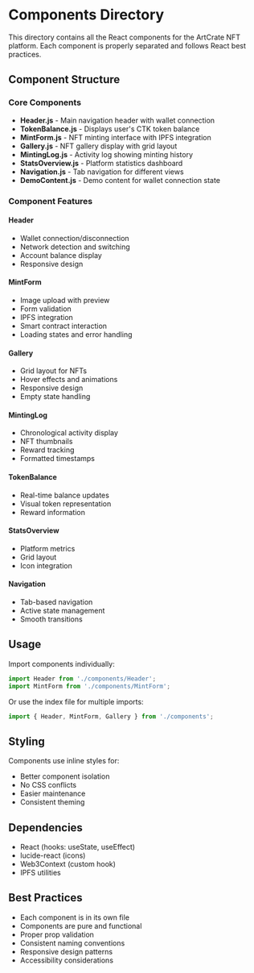 # Components Directory

This directory contains all the React components for the ArtCrate NFT platform. Each component is properly separated and follows React best practices.

## Component Structure

### Core Components

- **Header.js** - Main navigation header with wallet connection
- **TokenBalance.js** - Displays user's CTK token balance
- **MintForm.js** - NFT minting interface with IPFS integration
- **Gallery.js** - NFT gallery display with grid layout
- **MintingLog.js** - Activity log showing minting history
- **StatsOverview.js** - Platform statistics dashboard
- **Navigation.js** - Tab navigation for different views
- **DemoContent.js** - Demo content for wallet connection state

### Component Features

#### Header
- Wallet connection/disconnection
- Network detection and switching
- Account balance display
- Responsive design

#### MintForm
- Image upload with preview
- Form validation
- IPFS integration
- Smart contract interaction
- Loading states and error handling

#### Gallery
- Grid layout for NFTs
- Hover effects and animations
- Responsive design
- Empty state handling

#### MintingLog
- Chronological activity display
- NFT thumbnails
- Reward tracking
- Formatted timestamps

#### TokenBalance
- Real-time balance updates
- Visual token representation
- Reward information

#### StatsOverview
- Platform metrics
- Grid layout
- Icon integration

#### Navigation
- Tab-based navigation
- Active state management
- Smooth transitions

## Usage

Import components individually:
```javascript
import Header from './components/Header';
import MintForm from './components/MintForm';
```

Or use the index file for multiple imports:
```javascript
import { Header, MintForm, Gallery } from './components';
```

## Styling

Components use inline styles for:
- Better component isolation
- No CSS conflicts
- Easier maintenance
- Consistent theming

## Dependencies

- React (hooks: useState, useEffect)
- lucide-react (icons)
- Web3Context (custom hook)
- IPFS utilities

## Best Practices

- Each component is in its own file
- Components are pure and functional
- Proper prop validation
- Consistent naming conventions
- Responsive design patterns
- Accessibility considerations
